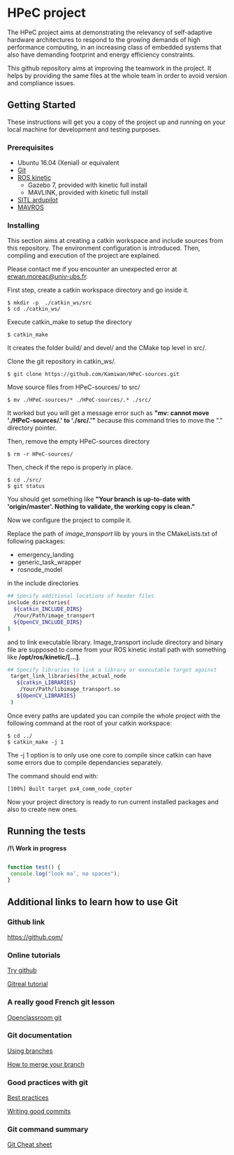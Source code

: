 # HPeC project

The HPeC project aims at demonstrating the relevancy of self-adaptive hardware architectures to respond to the growing demands of high performance computing, in an increasing class of embedded systems that also have demanding footprint and energy efficiency constraints.

This github repository aims at improving the teamwork in the project. It helps by providing the same files at the whole team in order to avoid version and compliance issues.

## Getting Started

These instructions will get you a copy of the project up and running on your local machine for development and testing purposes.

### Prerequisites

* Ubuntu 16.04 (Xenial) or equivalent
* [Git](https://git-scm.com/book/fr/v1/D%C3%A9marrage-rapide-Installation-de-Git#Installation-sur-Linux)
* [ROS kinetic](http://wiki.ros.org/kinetic/Installation)
  * Gazebo 7, provided with kinetic full install
  * MAVLINK, provided with kinetic full install
* [SITL ardupilot](http://ardupilot.org/dev/docs/setting-up-sitl-on-linux.html)
* [MAVROS](https://dev.px4.io/en/ros/mavros_installation.html)

### Installing

This section aims at creating a catkin workspace and include sources from this repository. The environment configuration is introduced. Then, compiling and execution of the project are explained. 

Please contact me if you encounter an unexpected error at erwan.moreac@univ-ubs.fr.

First step, create a catkin workspace directory and go inside it.

```
$ mkdir -p  ./catkin_ws/src
$ cd ./catkin_ws/
```

Execute catkin_make to setup the directory

```
$ catkin_make
```
It creates the folder build/ and devel/ and the CMake top level in src/. 

Clone the git repository in catkin_ws/.

```
$ git clone https://github.com/Kamiwan/HPeC-sources.git
```
Move source files from HPeC-sources/ to src/

```
$ mv ./HPeC-sources/* ./HPeC-sources/.* ./src/
```
It worked but you will get a message error such as **"mv: cannot move './HPeC-sources/.' to './src/.'"** because this command tries to move the "." directory pointer. 

Then, remove the empty HPeC-sources directory

```
$ rm -r HPeC-sources/
```
Then, check if the repo is properly in place.
```
$ cd ./src/
$ git status
```
You should get something like **"Your branch is up-to-date with 'origin/master'. Nothing to validate, the working copy is clean."**

Now we configure the project to compile it.

Replace the path of *image_transport* lib by yours in the CMakeLists.txt of following packages:
* emergency_landing
* generic_task_wrapper
* rosnode_model

in the include directories
```bash 
## Specify additional locations of header files
include_directories(
  ${catkin_INCLUDE_DIRS} 
  /Your/Path/image_transport
  ${OpenCV_INCLUDE_DIRS}
)
```
and to link executable library. Image_transport include directory and binary file are supposed to come from your ROS kinetic install path with something like **/opt/ros/kinetic/[...]**.
```bash
## Specify libraries to link a library or executable target against
 target_link_libraries(the_actual_node
   ${catkin_LIBRARIES}
    /Your/Path/libimage_transport.so
   ${OpenCV_LIBRARIES}
 )
```
Once every paths are updated you can compile the whole project with the following command at the root of your catkin workspace:
```
$ cd ../
$ catkin_make -j 1
```
The -j 1 option is to only use one core to compile since catkin can have some errors due to compile dependancies separately. 

The command should end with: 

```
[100%] Built target px4_comm_node_copter
```

Now your project directory is ready to run current installed packages and also to create new ones.


## Running the tests

**/!\ Work in progress**

```

```

```javascript
function test() {
 console.log("look ma’, no spaces");
}
```

## Additional links to learn how to use Git

### Github link
https://github.com/

### Online tutorials
[Try github](https://try.github.io/levels/1/challenges/1)

[Gitreal tutorial](http://gitreal.codeschool.com/enroll)

### A really good French git lesson
[Openclassroom git](https://openclassrooms.com/courses/gerez-vos-codes-source-avec-git)
### Git documentation
[Using branches](https://www.atlassian.com/git/tutorials/using-branches)

[How to merge your branch](https://www.atlassian.com/git/tutorials/merging-vs-rebasing)

### Good practices with git 
[Best practices](https://www.git-tower.com/learn/git/ebook/en/command-line/appendix/best-practices)

[Writing good commits](https://github.com/erlang/otp/wiki/writing-good-commit-messages)

### Git command summary
[Git Cheat sheet](https://www.atlassian.com/git/tutorials/atlassian-git-cheatsheet)



